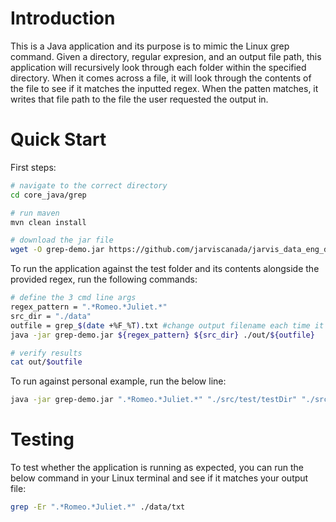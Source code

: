 # Introduction
This is a Java application and its purpose is to mimic the Linux grep command. Given a directory, regular expresion, and an output file path, this application will recursively look through each folder within the specified directory. When it comes across a file, it will look through the contents of the file to see if it matches the inputted regex. When the patten matches, it writes that file path to the file the user requested the output in.

# Quick Start
First steps:
```bash
# navigate to the correct directory
cd core_java/grep

# run maven
mvn clean install

# download the jar file
wget -O grep-demo.jar https://github.com/jarviscanada/jarvis_data_eng_demo/raw/feature/grep_demo_jar/core_java/grep/target/grep-1.0-SNAPSHOT.jar
```

To run the application against the test folder and its contents alongside the provided regex, run the following commands:

```bash
# define the 3 cmd line args
regex_pattern = ".*Romeo.*Juliet.*"
src_dir = "./data"
outfile = grep_$(date +%F_%T).txt #change output filename each time it runs
java -jar grep-demo.jar ${regex_pattern} ${src_dir} ./out/${outfile}

# verify results
cat out/$outfile
```

To run against personal example, run the below line:
```bash
java -jar grep-demo.jar ".*Romeo.*Juliet.*" "./src/test/testDir" "./src/test/test_output.txt"
```

# Testing
To test whether the application is running as expected, you can run the below command in your Linux terminal and see if it matches your output file:
```bash
grep -Er ".*Romeo.*Juliet.*" ./data/txt
```
